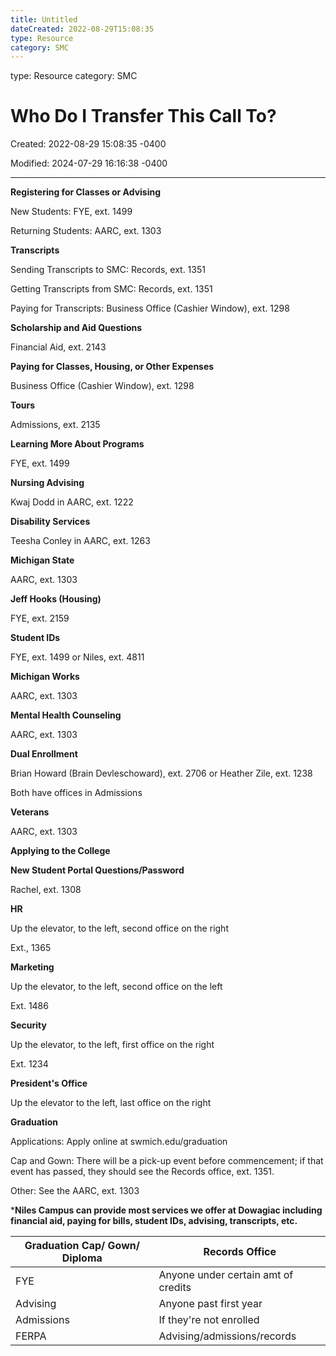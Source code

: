 ```yaml
---
title: Untitled
dateCreated: 2022-08-29T15:08:35
type: Resource
category: SMC
---
```

type: Resource
category: SMC

# Who Do I Transfer This Call To?

Created: 2022-08-29 15:08:35 -0400

Modified: 2024-07-29 16:16:38 -0400

---

**Registering for Classes or Advising**

New Students: FYE, ext. 1499

Returning Students: AARC, ext. 1303



**Transcripts**

Sending Transcripts to SMC: Records, ext. 1351

Getting Transcripts from SMC: Records, ext. 1351

Paying for Transcripts: Business Office (Cashier Window), ext. 1298



**Scholarship and Aid Questions**

Financial Aid, ext. 2143



**Paying for Classes, Housing, or Other Expenses**

Business Office (Cashier Window), ext. 1298



**Tours**

Admissions, ext. 2135



**Learning More About Programs**

FYE, ext. 1499



**Nursing Advising**

Kwaj Dodd in AARC, ext. 1222



**Disability Services**

Teesha Conley in AARC, ext. 1263



**Michigan State**

AARC, ext. 1303



**Jeff Hooks (Housing)**

FYE, ext. 2159



**Student IDs**

FYE, ext. 1499 or Niles, ext. 4811



**Michigan Works**

AARC, ext. 1303



**Mental Health Counseling**

AARC, ext. 1303



**Dual Enrollment**

Brian Howard (Brain Devleschoward), ext. 2706 or Heather Zile, ext. 1238

Both have offices in Admissions



**Veterans**

AARC, ext. 1303



**Applying to the College**

**New Student Portal Questions/Password**

Rachel, ext. 1308



**HR**

Up the elevator, to the left, second office on the right

Ext., 1365



**Marketing**

Up the elevator, to the left, second office on the left

Ext. 1486



**Security**

Up the elevator, to the left, first office on the right

Ext. 1234



**President's Office**

Up the elevator to the left, last office on the right



**Graduation**

Applications: Apply online at swmich.edu/graduation

Cap and Gown: There will be a pick-up event before commencement; if that event has passed, they should see the Records office, ext. 1351.

Other: See the AARC, ext. 1303



***Niles Campus can provide most services we offer at Dowagiac including financial aid, paying for bills, student IDs, advising, transcripts, etc.**









| Graduation Cap/ Gown/ Diploma | Records Office                      |
|-------------------------------|-------------------------------------|
| FYE                           | Anyone under certain amt of credits |
| Advising                      | Anyone past first year              |
| Admissions                    | If they're not enrolled            |
| FERPA                         | Advising/admissions/records         |


